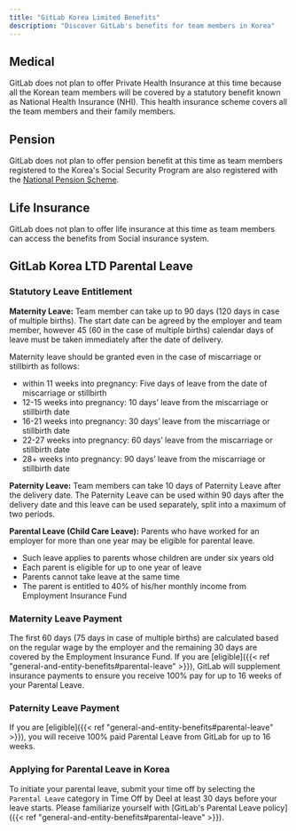 ```yaml
---
title: "GitLab Korea Limited Benefits"
description: "Discover GitLab's benefits for team members in Korea"
---
```


## Medical

GitLab does not plan to offer Private Health Insurance at this time because all the Korean team members will be covered by a statutory benefit known as National Health Insurance (NHI). This health insurance scheme covers all the team members and their family members.

## Pension

GitLab does not plan to offer pension benefit at this time as team members registered to the Korea's Social Security Program are also registered with the [National Pension Scheme](https://www.nps.or.kr/jsppage/english/research/research_01.jsp).

## Life Insurance

GitLab does not plan to offer life insurance at this time as team members can access the benefits from Social insurance system.

## GitLab Korea LTD Parental Leave

### Statutory Leave Entitlement

**Maternity Leave:** Team member can take up to 90 days (120 days in case of multiple births). The start date can be agreed by the employer and team member, however 45 (60 in the case of multiple births) calendar days of leave must be taken immediately after the date of delivery.

Maternity leave should be granted even in the case of miscarriage or stillbirth as follows:

- within 11 weeks into pregnancy: Five days of leave from the date of miscarriage or stillbirth
- 12-15 weeks into pregnancy: 10 days’ leave from the miscarriage or stillbirth date
- 16-21 weeks into pregnancy: 30 days’ leave from the miscarriage or stillbirth date
- 22-27 weeks into pregnancy: 60 days’ leave from the miscarriage or stillbirth date
- 28+ weeks into pregnancy: 90 days’ leave from the miscarriage or stillbirth date

**Paternity Leave:** Team members can take 10 days of Paternity Leave after the delivery date. The Paternity Leave can be used within 90 days after the delivery date and this leave can be used separately, split into a maximum of two periods.

**Parental Leave (Child Care Leave):** Parents who have worked for an employer for more than one year may be eligible for parental leave.

- Such leave applies to parents whose children are under six years old
- Each parent is eligible for up to one year of leave
- Parents cannot take leave at the same time
- The parent is entitled to 40% of his/her monthly income from Employment Insurance Fund

### Maternity Leave Payment

The first 60 days (75 days in case of multiple births) are calculated based on the regular wage by the employer and the remaining 30 days are covered by the Employment Insurance Fund. If you are [eligible]({{< ref "general-and-entity-benefits#parental-leave" >}}), GitLab will supplement insurance payments to ensure you receive 100% pay for up to 16 weeks of your Parental Leave.

### Paternity Leave Payment

If you are [eligible]({{< ref "general-and-entity-benefits#parental-leave" >}}), you will receive 100% paid Parental Leave from GitLab for up to 16 weeks.

### Applying for Parental Leave in Korea

To initiate your parental leave, submit your time off by selecting the `Parental Leave` category in Time Off by Deel at least 30 days before your leave starts. Please familiarize yourself with [GitLab's Parental Leave policy]({{< ref "general-and-entity-benefits#parental-leave" >}}).






